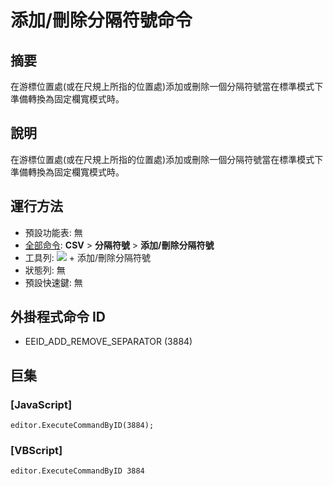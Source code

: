 # 添加/刪除分隔符號命令

## 摘要

在游標位置處(或在尺規上所指的位置處)添加或刪除一個分隔符號當在標準模式下準備轉換為固定欄寬模式時。

## 說明

在游標位置處(或在尺規上所指的位置處)添加或刪除一個分隔符號當在標準模式下準備轉換為固定欄寬模式時。

## 運行方法

- 預設功能表: 無
- [全部命令](../tools/all_commands): **CSV** \> **分隔符號** \> **添加/刪除分隔符號**
- 工具列: ![](../../images/columns_separators..png) \+ 添加/刪除分隔符號
- 狀態列: 無
- 預設快速鍵: 無

## 外掛程式命令 ID

- EEID\_ADD\_REMOVE\_SEPARATOR (3884)

## 巨集

### \[JavaScript\]

```
editor.ExecuteCommandByID(3884);
```

### \[VBScript\]

```
editor.ExecuteCommandByID 3884
```
